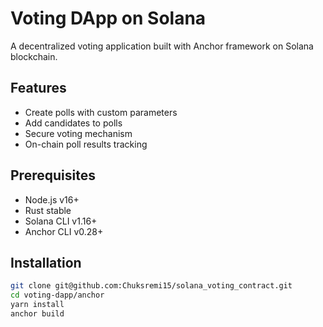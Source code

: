 # Voting DApp on Solana

A decentralized voting application built with Anchor framework on Solana blockchain.

## Features

- Create polls with custom parameters
- Add candidates to polls
- Secure voting mechanism
- On-chain poll results tracking

## Prerequisites

- Node.js v16+
- Rust stable
- Solana CLI v1.16+
- Anchor CLI v0.28+

## Installation

```bash
git clone git@github.com:Chuksremi15/solana_voting_contract.git
cd voting-dapp/anchor
yarn install
anchor build
```
